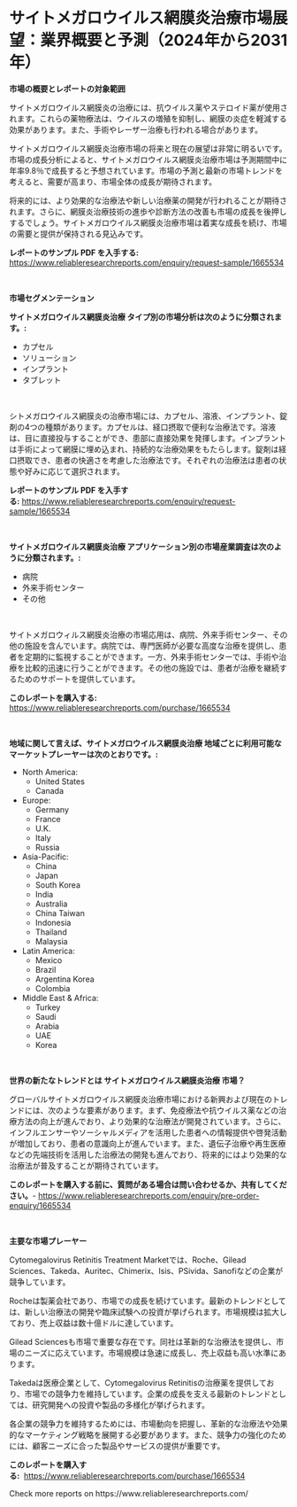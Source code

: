 <p><h1>サイトメガロウイルス網膜炎治療市場展望：業界概要と予測（2024年から2031年）</h1></p><p><strong>市場の概要とレポートの対象範囲</strong></p>
<p><p>サイトメガロウイルス網膜炎の治療には、抗ウイルス薬やステロイド薬が使用されます。これらの薬物療法は、ウイルスの増殖を抑制し、網膜の炎症を軽減する効果があります。また、手術やレーザー治療も行われる場合があります。</p><p>サイトメガロウイルス網膜炎治療市場の将来と現在の展望は非常に明るいです。市場の成長分析によると、サイトメガロウイルス網膜炎治療市場は予測期間中に年率9.8％で成長すると予想されています。市場の予測と最新の市場トレンドを考えると、需要が高まり、市場全体の成長が期待されます。</p><p>将来的には、より効果的な治療法や新しい治療薬の開発が行われることが期待されます。さらに、網膜炎治療技術の進歩や診断方法の改善も市場の成長を後押しするでしょう。サイトメガロウイルス網膜炎治療市場は着実な成長を続け、市場の需要と提供が保持される見込みです。</p></p>
<p><strong>レポートのサンプル PDF を入手する:</strong> <a href="https://www.reliableresearchreports.com/enquiry/request-sample/1665534">https://www.reliableresearchreports.com/enquiry/request-sample/1665534</a></p>
<p>&nbsp;</p>
<p><strong>市場セグメンテーション</strong></p>
<p><strong>サイトメガロウイルス網膜炎治療 タイプ別の市場分析は次のように分類されます。:</strong></p>
<p><ul><li>カプセル</li><li>ソリューション</li><li>インプラント</li><li>タブレット</li></ul></p>
<p>&nbsp;</p>
<p><p>シトメガロウイルス網膜炎の治療市場には、カプセル、溶液、インプラント、錠剤の4つの種類があります。カプセルは、経口摂取で便利な治療法です。溶液は、目に直接投与することができ、患部に直接効果を発揮します。インプラントは手術によって網膜に埋め込まれ、持続的な治療効果をもたらします。錠剤は経口摂取でき、患者の快適さを考慮した治療法です。それぞれの治療法は患者の状態や好みに応じて選択されます。</p></p>
<p><strong>レポートのサンプル PDF を入手する:</strong>&nbsp;<a href="https://www.reliableresearchreports.com/enquiry/request-sample/1665534">https://www.reliableresearchreports.com/enquiry/request-sample/1665534</a></p>
<p>&nbsp;</p>
<p><strong> サイトメガロウイルス網膜炎治療 アプリケーション別の市場産業調査は次のように分類されます。:</strong></p>
<p><ul><li>病院</li><li>外来手術センター</li><li>その他</li></ul></p>
<p>&nbsp;</p>
<p><p>サイトメガロウィルス網膜炎治療の市場応用は、病院、外来手術センター、その他の施設を含んでいます。病院では、専門医師が必要な高度な治療を提供し、患者を定期的に監視することができます。一方、外来手術センターでは、手術や治療を比較的迅速に行うことができます。その他の施設では、患者が治療を継続するためのサポートを提供しています。</p></p>
<p><strong>このレポートを購入する:</strong>&nbsp; <a href="https://www.reliableresearchreports.com/purchase/1665534">https://www.reliableresearchreports.com/purchase/1665534</a></p>
<p>&nbsp;</p>
<p><strong>地域に関して言えば、サイトメガロウイルス網膜炎治療 地域ごとに利用可能なマーケットプレーヤーは次のとおりです。:</strong></p>
<p><ul>
    <li>
        North America:
        <ul>
            <li>United States</li>
            <li>Canada</li>
        </ul>
    </li>
    <li>
        Europe:
        <ul>
            <li>Germany</li>
            <li>France</li>
            <li>U.K.</li>
            <li>Italy</li>
            <li>Russia</li>
        </ul>
    </li>
    <li>
        Asia-Pacific:
        <ul>
            <li>China</li>
            <li>Japan</li>
            <li>South Korea</li>
            <li>India</li>
            <li>Australia</li>
            <li>China Taiwan</li>
            <li>Indonesia</li>
            <li>Thailand</li>
            <li>Malaysia</li>
        </ul>
    </li>
    <li>
        Latin America:
        <ul>
            <li>Mexico</li>
            <li>Brazil</li>
            <li>Argentina Korea</li>
            <li>Colombia</li>
        </ul>
    </li>
    <li>
        Middle East & Africa:
        <ul>
            <li>Turkey</li>
            <li>Saudi</li>
            <li>Arabia</li>
            <li>UAE</li>
            <li>Korea</li>
        </ul>
    </li>
    </ul></p>
<p>&nbsp;</p>
<p><strong>世界の新たなトレンドとは サイトメガロウイルス網膜炎治療 市場？</strong></p>
<p><p>グローバルサイトメガロウイルス網膜炎治療市場における新興および現在のトレンドには、次のような要素があります。まず、免疫療法や抗ウイルス薬などの治療方法の向上が進んでおり、より効果的な治療法が開発されています。さらに、インフルエンサーやソーシャルメディアを活用した患者への情報提供や啓発活動が増加しており、患者の意識向上が進んでいます。また、遺伝子治療や再生医療などの先端技術を活用した治療法の開発も進んでおり、将来的にはより効果的な治療法が普及することが期待されています。</p></p>
<p><strong>このレポートを購入する前に、質問がある場合は問い合わせるか、共有してください。</strong>- <a href="https://www.reliableresearchreports.com/enquiry/pre-order-enquiry/1665534">https://www.reliableresearchreports.com/enquiry/pre-order-enquiry/1665534</a></p>
<p>&nbsp;</p>
<p><strong>主要な市場プレーヤー</strong></p>
<p><p>Cytomegalovirus Retinitis Treatment Marketでは、Roche、Gilead Sciences、Takeda、Auritec、Chimerix、Isis、PSivida、Sanofiなどの企業が競争しています。</p><p>Rocheは製薬会社であり、市場での成長を続けています。最新のトレンドとしては、新しい治療法の開発や臨床試験への投資が挙げられます。市場規模は拡大しており、売上収益は数十億ドルに達しています。</p><p>Gilead Sciencesも市場で重要な存在です。同社は革新的な治療法を提供し、市場のニーズに応えています。市場規模は急速に成長し、売上収益も高い水準にあります。</p><p>Takedaは医療企業として、Cytomegalovirus Retinitisの治療薬を提供しており、市場での競争力を維持しています。企業の成長を支える最新のトレンドとしては、研究開発への投資や製品の多様化が挙げられます。</p><p>各企業の競争力を維持するためには、市場動向を把握し、革新的な治療法や効果的なマーケティング戦略を展開する必要があります。また、競争力の強化のためには、顧客ニーズに合った製品やサービスの提供が重要です。</p></p>
<p><strong>このレポートを購入する:</strong>&nbsp;&nbsp;<a href="https://www.reliableresearchreports.com/purchase/1665534">https://www.reliableresearchreports.com/purchase/1665534</a></p>
<p>Check more reports on https://www.reliableresearchreports.com/</p>